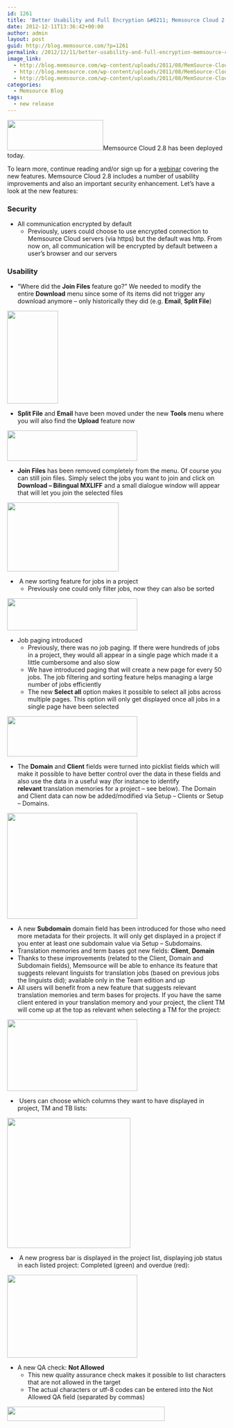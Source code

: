 ```yaml
---
id: 1261
title: 'Better Usability and Full Encryption &#8211; Memsource Cloud 2.8'
date: 2012-12-11T13:36:42+00:00
author: admin
layout: post
guid: http://blog.memsource.com/?p=1261
permalink: /2012/12/11/better-usability-and-full-encryption-memsource-cloud-2-8/
image_link:
  - http://blog.memsource.com/wp-content/uploads/2011/08/MemSource-Cloud.png
  - http://blog.memsource.com/wp-content/uploads/2011/08/MemSource-Cloud.png
  - http://blog.memsource.com/wp-content/uploads/2011/08/MemSource-Cloud.png
categories:
  - Memsource Blog
tags:
  - new release
---
```

<div>
  <a href="http://www.memsource.com/"><img class=" alignleft" title="Memsource Cloud – medium" src="/wp-content/uploads/2012/08/MemSource-Cloud-–-medium.png" alt="" width="221" height="70" /></a>Memsource Cloud 2.8 has been deployed today.
</div>

To learn more, continue reading and/or sign up for a [webinar](/webinars/) covering the new features. Memsource Cloud 2.8 includes a number of usability improvements and also an important security enhancement. Let&#8217;s have a look at the new features:<!--more-->

### Security

  * All communication encrypted by default 
      * Previously, users could choose to use encrypted connection to Memsource Cloud servers (via https) but the default was http. From now on, all communication will be encrypted by default between a user&#8217;s browser and our servers

### Usability

  * &#8220;Where did the **Join Files** feature go?&#8221; We needed to modify the entire **Download** menu since some of its items did not trigger any download anymore &#8211; only historically they did (e.g. **Email**, **Split File**)

[<img class="alignnone size-full wp-image-1341" title="old-download-menu" src="/wp-content/uploads/2012/12/old-download-menu.png" alt="" width="117" height="214" />](/wp-content/uploads/2012/12/old-download-menu.png)

  * **Split File** and **Email** have been moved under the new **Tools** menu where you will also find the **Upload** feature now

[<img class="alignnone size-medium wp-image-1351" title="tools-menu" src="/wp-content/uploads/2012/12/tools-menu-300x70.png" alt="" width="300" height="70" />](/wp-content/uploads/2012/12/tools-menu.png)

  * **Join Files** has been removed completely from the menu. Of course you can still join files. Simply select the jobs you want to join and click on **Download &#8211; Bilingual MXLIFF** and a small dialogue window will appear that will let you join the selected files

[<img class="alignnone size-full wp-image-1343" title="join-files" src="/wp-content/uploads/2012/12/join-files1.png" alt="" width="257" height="159" />](/wp-content/uploads/2012/12/join-files1.png)

  *  A new sorting feature for jobs in a project 
      * Previously one could only filter jobs, now they can also be sorted

[<img class="alignnone size-medium wp-image-1345" title="job-filtering-sorting" src="/wp-content/uploads/2012/12/job-filtering-sorting-300x74.png" alt="" width="300" height="74" />](/wp-content/uploads/2012/12/job-filtering-sorting.png)

  * Job paging introduced 
      * Previously, there was no job paging. If there were hundreds of jobs in a project, they would all appear in a single page which made it a little cumbersome and also slow
      * We have introduced paging that will create a new page for every 50 jobs. The job filtering and sorting feature helps managing a large number of jobs efficiently
      * The new **Select all** option makes it possible to select all jobs across multiple pages. This option will only get displayed once all jobs in a single page have been selected

[<img class="alignnone size-medium wp-image-1346" title="job-paging" src="/wp-content/uploads/2012/12/job-paging-300x93.png" alt="" width="300" height="93" />](/wp-content/uploads/2012/12/job-paging.png)

  * The **Domain** and **Client** fields were turned into picklist fields which will make it possible to have better control over the data in these fields and also use the data in a useful way (for instance to identify **relevant** translation memories for a project &#8211; see below). The Domain and Client data can now be added/modified via Setup &#8211; Clients or Setup &#8211; Domains.

[<img class="alignnone size-medium wp-image-1349" title="domain-client-picklist" src="/wp-content/uploads/2012/12/domain-client-picklist1-300x244.png" alt="" width="300" height="244" />](/wp-content/uploads/2012/12/domain-client-picklist1.png)

  * A new **Subdomain** domain field has been introduced for those who need more metadata for their projects. It will only get displayed in a project if you enter at least one subdomain value via Setup &#8211; Subdomains.
  * Translation memories and term bases got new fields: **Client**, **Domain**
  * Thanks to these improvements (related to the Client, Domain and Subdomain fields), Memsource will be able to enhance its feature that suggests relevant linguists for translation jobs (based on previous jobs the linguists did); available only in the Team edition and up
  * All users will benefit from a new feature that suggests relevant translation memories and term bases for projects. If you have the same client entered in your translation memory and your project, the client TM will come up at the top as relevant when selecting a TM for the project:

[<img class="alignnone size-medium wp-image-1352" title="relevant-tms" src="/wp-content/uploads/2012/12/relevant-tms1-300x165.png" alt="" width="300" height="165" />](/wp-content/uploads/2012/12/relevant-tms1.png)

  *  Users can choose which columns they want to have displayed in project, TM and TB lists:

[<img title="customize-columns" src="/wp-content/uploads/2012/11/customize-columns-284x300.png" alt="" width="284" height="300" />](/wp-content/uploads/2012/11/customize-columns.png)

  *  A new progress bar is displayed in the project list, displaying job status in each listed project: Completed (green) and overdue (red):

[<img title="progress-bar-cursor" src="/wp-content/uploads/2012/11/progress-bar-cursor-300x191.png" alt="" width="300" height="191" />](/wp-content/uploads/2012/11/progress-bar-cursor.png)

  * A new QA check: **Not Allowed** 
      * This new quality assurance check makes it possible to list characters that are not allowed in the target
      * The actual characters or utf-8 codes can be entered into the Not Allowed QA field (separated by commas)

[<img class="alignnone size-full wp-image-1370" title="not-allowed" src="/wp-content/uploads/2012/12/not-allowed.png" alt="" width="363" height="33" />](/wp-content/uploads/2012/12/not-allowed.png)